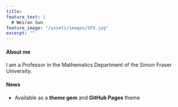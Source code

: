 ```yaml
---
title: 
feature_text: |
  # Weiran Sun
feature_image: "/assets/images/SFU.jpg"
excerpt: ""
---
```


#### About me

I am a Professor in the Mathematics Department of the Simon Fraser University.

#### News

- Available as a **theme gem** and **GitHub Pages** theme

